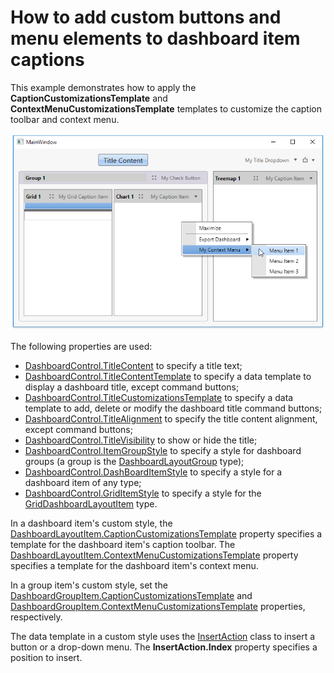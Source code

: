 # How to add custom buttons and menu elements to dashboard item captions

This example demonstrates how to apply the **CaptionCustomizationsTemplate** and **ContextMenuCustomizationsTemplate** templates to customize the caption toolbar and context menu.


![](https://github.com/DevExpress-Examples/wpf-dashboard-how-to-add-custom-caption-menu/blob/18.1.7%2B/images/wpf-dashboard-how-to-add-custom-caption-menu.png)

The following properties are used:
- [DashboardControl.TitleContent](https://docs.devexpress.com/Dashboard/DevExpress.DashboardWpf.DashboardControl.TitleContent) to specify a title text;
- [DashboardControl.TitleContentTemplate](https://docs.devexpress.com/Dashboard/DevExpress.DashboardWpf.DashboardControl.TitleContentTemplate) to specify a data template to display a dashboard title, except command buttons;
- [DashboardControl.TitleCustomizationsTemplate](https://docs.devexpress.com/Dashboard/DevExpress.DashboardWpf.DashboardControlBase.TitleCustomizationsTemplate) to specify a data template to add, delete or modify the dashboard title command buttons;
- [DashboardControl.TitleAlignment](https://docs.devexpress.com/Dashboard/DevExpress.DashboardWpf.DashboardControl.TitleAlignment) to specify the title content alignment, except command buttons;
- [DashboardControl.TitleVisibility](https://docs.devexpress.com/Dashboard/DevExpress.DashboardWpf.DashboardControl.TitleVisibility) to show or hide the title;
- [DashboardControl.ItemGroupStyle](https://docs.devexpress.com/Dashboard/DevExpress.DashboardWpf.DashboardControlBase.ItemGroupStyle) to specify a style for dashboard groups (a group is the [DashboardLayoutGroup](https://docs.devexpress.com/Dashboard/DevExpress.DashboardWpf.DashboardLayoutGroup) type);
- [DashboardControl.DashBoardItemStyle](https://docs.devexpress.com/Dashboard/DevExpress.DashboardWpf.DashboardControlBase.DashBoardItemStyle) to specify a style for a dashboard item of any type;
- [DashboardControl.GridItemStyle](https://docs.devexpress.com/Dashboard/DevExpress.DashboardWpf.DashboardControlBase.GridItemStyle) to specify a style for the [GridDashboardLayoutItem](https://docs.devexpress.com/Dashboard/DevExpress.DashboardWpf.GridDashboardLayoutItem) type.

In a dashboard item's custom style, the [DashboardLayoutItem.CaptionCustomizationsTemplate](https://docs.devexpress.com/Dashboard/DevExpress.DashboardWpf.DashboardLayoutItem.CaptionCustomizationsTemplate) property specifies a template for the dashboard item's caption toolbar. The [DashboardLayoutItem.ContextMenuCustomizationsTemplate](https://docs.devexpress.com/Dashboard/DevExpress.DashboardWpf.DashboardLayoutItem.ContextMenuCustomizationsTemplate) property specifies a template for the dashboard item's context menu.

In a group item's custom style, set the  [DashboardGroupItem.CaptionCustomizationsTemplate](https://docs.devexpress.com/Dashboard/DevExpress.DashboardWpf.DashboardGroupItem.CaptionCustomizationsTemplate) and  [DashboardGroupItem.ContextMenuCustomizationsTemplate](https://docs.devexpress.com/Dashboard/DevExpress.DashboardWpf.DashboardGroupItem.ContextMenuCustomizationsTemplate) properties, respectively.

The data template in a custom style uses the [InsertAction](https://docs.devexpress.com/WPF/DevExpress.Xpf.Bars.InsertAction) class to insert a button or a drop-down menu. The **InsertAction.Index** property specifies a position to insert.
